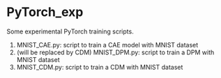 # PyTorch_exp
Some experimental PyTorch training scripts.

1. MNIST_CAE.py: script to train a CAE model with MNIST dataset
2. (will be replaced by CDM) MNIST_DPM.py: script to train a DPM with MNIST dataset
3. MNIST_CDM.py: script to train a CDM with MNIST dataset